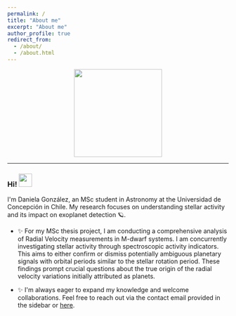 ```yaml
---
permalink: /
title: "About me"
excerpt: "About me"
author_profile: true
redirect_from: 
  - /about/
  - /about.html
---
```


<div id="header" align="center">
  <img src="https://media.giphy.com/media/v1.Y2lkPTc5MGI3NjExYjkxamFhejl0eG5veHVpb3dlbjBmaTFlbzRtY3NvbDIwbTJvdnl3aCZlcD12MV9pbnRlcm5hbF9naWZfYnlfaWQmY3Q9cw/MDZcg6WzFSV4PIqV7b/giphy.gif" width="200"/>
</div>

---

### Hi! <img src="https://media.giphy.com/media/2wh8AaMZ2jtRseDQ3C/giphy.gif" width="30">
I'm Daniela González, an MSc student in Astronomy at the Universidad de Concepción in Chile. My research focuses on understanding stellar activity and its impact on exoplanet detection 🪐.

- ✨ For my MSc thesis project, I am conducting a comprehensive analysis of Radial Velocity measurements in M-dwarf systems. I am concurrently investigating stellar activity through spectroscopic activity indicators. This aims to either confirm or dismiss potentially ambiguous planetary signals with orbital periods similar to the stellar rotation period. These findings prompt crucial questions about the true origin of the radial velocity variations initially attributed as planets.

- ✨ I'm always eager to expand my knowledge and welcome collaborations. Feel free to reach out via the contact email provided in the sidebar or [here](mailto:dagonzalez2018@udec.cl).

<!-- - 🔭 Currently working on my MSc thesis project, estimating the masses of supermassive black holes (SMBH) using WISE cataloged data for the ngEHT Collaboration, as part of the leo Milenio TITANS group. -->

<!-- - 🌱 Constantly learning new Machine Learning and AI tools to use in my thesis, related works, and to continue expanding my knowledge. -->

<!-- - 📫 Reach me at my email by clicking [here](mailto:jheryev@gmail.com) or in the sidebar. -->

<!-- - 📄 My CV is available [here](https://joacoh.github.io/cv/). -->
